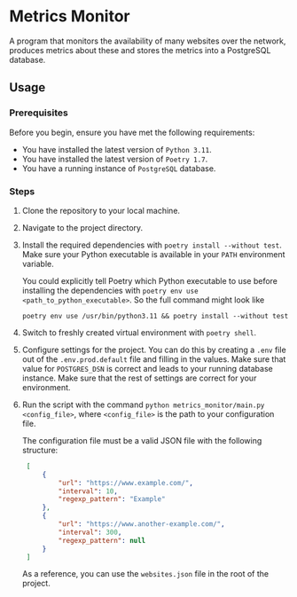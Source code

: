 # Metrics Monitor

A program that monitors the availability of many websites over the network, produces metrics about these and stores 
the metrics into a PostgreSQL database.

## Usage

### Prerequisites

Before you begin, ensure you have met the following requirements:

- You have installed the latest version of `Python 3.11`.
- You have installed the latest version of `Poetry 1.7`.
- You have a running instance of `PostgreSQL` database.

### Steps

1. Clone the repository to your local machine.
2. Navigate to the project directory.
3. Install the required dependencies with `poetry install --without test`. Make sure your Python executable is available in your `PATH` environment variable. 
   
   You could explicitly tell Poetry which Python executable to use before installing the dependencies with `poetry env use <path_to_python_executable>`. So the full command might look like 

    ```shell
    poetry env use /usr/bin/python3.11 && poetry install --without test
    ```

4. Switch to freshly created virtual environment with `poetry shell`.
5. Configure settings for the project. You can do this by creating a `.env` file out of the `.env.prod.default` file and filling in the values. Make sure that value for `POSTGRES_DSN` is correct and leads to your running database instance. Make sure that the rest of settings are correct for your environment.
6. Run the script with the command `python metrics_monitor/main.py <config_file>`, where `<config_file>` is the path to your configuration file.
   
   The configuration file must be a valid JSON file with the following structure:
   
   ```json
    [
        {
            "url": "https://www.example.com/",
            "interval": 10,
            "regexp_pattern": "Example"
        },
        {
            "url": "https://www.another-example.com/",
            "interval": 300,
            "regexp_pattern": null
        }
    ]
   ```

   As a reference, you can use the `websites.json` file in the root of the project.